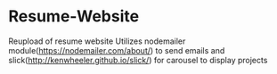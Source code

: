 # Resume-Website
Reupload of resume website
Utilizes nodemailer module(https://nodemailer.com/about/) to send emails and slick(http://kenwheeler.github.io/slick/) for carousel to display projects
